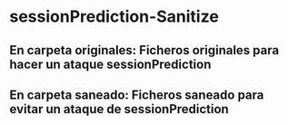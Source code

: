 # sessionPrediction-Sanitize


## En carpeta originales: Ficheros originales para hacer un ataque sessionPrediction

## En carpeta saneado: Ficheros saneado para evitar un ataque de sessionPrediction
